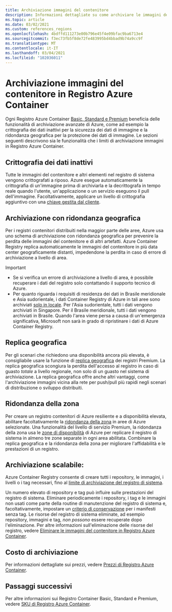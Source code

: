 ```yaml
---
title: Archiviazione immagini del contenitore
description: Informazioni dettagliate su come archiviare le immagini del contenitore e altri elementi in Azure Container Registry, inclusi sicurezza, ridondanza e capacità.
ms.topic: article
ms.date: 03/02/2021
ms.custom: references_regions
ms.openlocfilehash: 4bdffd111273e00b796e45f4e09bfac9ba6713e4
ms.sourcegitcommit: f3ec73fb5f8de72fe483995bd4bbad9b74a9cc9f
ms.translationtype: MT
ms.contentlocale: it-IT
ms.lasthandoff: 03/04/2021
ms.locfileid: "102036011"
---
```

# <a name="container-image-storage-in-azure-container-registry"></a>Archiviazione immagini del contenitore in Registro Azure Container

Ogni Registro Azure Container [Basic, Standard e Premium](container-registry-skus.md) beneficia delle funzionalità di archiviazione avanzate di Azure, come ad esempio la crittografia dei dati inattivi per la sicurezza dei dati di immagine e la ridondanza geografica per la protezione dei dati di immagine. Le sezioni seguenti descrivono sia le funzionalità che i limiti di archiviazione immagini in Registro Azure Container.

## <a name="encryption-at-rest"></a>Crittografia dei dati inattivi

Tutte le immagini del contenitore e altri elementi nel registro di sistema vengono crittografati a riposo. Azure esegue automaticamente la crittografia di un'immagine prima di archiviarla e la decrittografa in tempo reale quando l'utente, un'applicazione o un servizio eseguono il pull dell'immagine. Facoltativamente, applicare un livello di crittografia aggiuntivo con una [chiave gestita dal cliente](container-registry-customer-managed-keys.md).

## <a name="geo-redundant-storage"></a>Archiviazione con ridondanza geografica

Per i registri contenitori distribuiti nella maggior parte delle aree, Azure usa uno schema di archiviazione con ridondanza geografica per prevenire la perdita delle immagini del contenitore e di altri artefatti. Azure Container Registry replica automaticamente le immagini del contenitore in più data center geograficamente distanti, impedendone la perdita in caso di errore di archiviazione a livello di area.

> [!IMPORTANT]
> * Se si verifica un errore di archiviazione a livello di area, è possibile recuperare i dati del registro solo contattando il supporto tecnico di Azure. 
> * Per quanto riguarda i requisiti di residenza dei dati in Brasile meridionale e Asia sudorientale, i dati Container Registry di Azure in tali aree sono archiviati [solo in locale](https://azure.microsoft.com/global-infrastructure/geographies/). Per l'Asia sudorientale, tutti i dati vengono archiviati in Singapore. Per il Brasile meridionale, tutti i dati vengono archiviati in Brasile. Quando l'area viene persa a causa di un'emergenza significativa, Microsoft non sarà in grado di ripristinare i dati di Azure Container Registry.

## <a name="geo-replication"></a>Replica geografica

Per gli scenari che richiedono una disponibilità ancora più elevata, è consigliabile usare la funzione di [replica geografica](container-registry-geo-replication.md) dei registri Premium. La replica geografica scongiura la perdita dell'accesso al registro in caso di guasto *totale* a livello regionale, non solo di un guasto nel sistema di archiviazione. La replica geografica offre anche altri vantaggi, come l'archiviazione immagini vicina alla rete per push/pull più rapidi negli scenari di distribuzione o sviluppo distribuiti.

## <a name="zone-redundancy"></a>Ridondanza della zona

Per creare un registro contenitori di Azure resiliente e a disponibilità elevata, abilitare facoltativamente la [ridondanza della zona](zone-redundancy.md) in aree di Azure selezionate. Una funzionalità del livello di servizio Premium, la ridondanza della zona usa le [zone di disponibilità](../availability-zones/az-overview.md) di Azure per replicare il registro di sistema in almeno tre zone separate in ogni area abilitata. Combinare la replica geografica e la ridondanza della zona per migliorare l'affidabilità e le prestazioni di un registro. 

## <a name="scalable-storage"></a>Archiviazione scalabile:

Azure Container Registry consente di creare tutti i repository, le immagini, i livelli o i tag necessari, fino al [limite di archiviazione del registro di sistema](container-registry-skus.md#service-tier-features-and-limits). 

Un numero elevato di repository e tag può influire sulle prestazioni del registro di sistema. Eliminare periodicamente i repository, i tag e le immagini non usati come parte della routine di manutenzione del registro di sistema e, facoltativamente, impostare un [criterio di conservazione](container-registry-retention-policy.md) per i manifesti senza tag. Le risorse del registro di sistema eliminate, ad esempio repository, immagini e tag, *non possono* essere recuperate dopo l'eliminazione. Per altre informazioni sull'eliminazione delle risorse del registro, vedere [Eliminare le immagini del contenitore in Registro Azure Container](container-registry-delete.md).

## <a name="storage-cost"></a>Costo di archiviazione

Per informazioni dettagliate sui prezzi, vedere [Prezzi di Registro Azure Container][pricing].

## <a name="next-steps"></a>Passaggi successivi

Per altre informazioni sui Registro Container Basic, Standard e Premium, vedere [SKU di Registro Azure Container](container-registry-skus.md).

<!-- IMAGES -->

<!-- LINKS - External -->
[portal]: https://portal.azure.com
[pricing]: https://aka.ms/acr/pricing

<!-- LINKS - Internal -->
